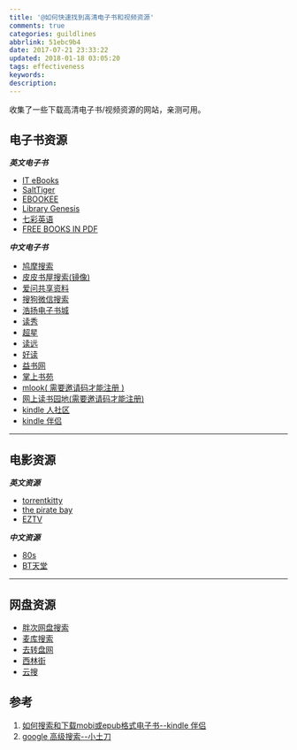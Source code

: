 ```yaml
---
title: '@如何快速找到高清电子书和视频资源'
comments: true
categories: guildlines
abbrlink: 51ebc9b4
date: 2017-07-21 23:33:22
updated: 2018-01-18 03:05:20
tags: effectiveness
keywords:
description:
---
```


收集了一些下载高清电子书/视频资源的网站，亲测可用。


## 电子书资源

___英文电子书___ 

- [IT eBooks](http://it-ebooks.info/)
- [SaltTiger](https://salttiger.com/)
- [EBOOKEE](https://ebookee.org/)
- [Library Genesis](http://gen.lib.rus.ec/search.php)
- [七彩英语](http://www.qcenglish.com/)
- [FREE BOOKS IN PDF](http://pdfsb.net/)

___中文电子书___ 

- [鸠摩搜索](https://www.jiumodiary.com/)
- [皮皮书屋搜索(镜像)](https://3cvpkfx4gdnkcduj.onion.cab/search.php)
- [爱问共享资料](http://ishare.iask.sina.com.cn/)
- [搜狗微信搜索](http://weixin.sogou.com/)
- [浩扬电子书城](http://www.loudounfca.com/)
- [读秀](http://www.duxiu.com/)
- [超星](http://www.chaoxing.com)
- [读远](http://readfar.com/)
- [好读](http://www.haodoo.net/?M=Share&P=0604)
- [益书网](https://kindbook.cn/forum.php)
- [掌上书苑](https://www.cnepub.com/index)
- [mlook( 需要邀请码才能注册 )](https://www.mlook.mobi/member/login)
- [网上读书园地(需要邀请码才能注册)](http://www.readfree.net/bbs/forum.php)
- [kindle 人社区](https://kindleren.com/forum.php)
- [kindle 伴侣](https://kindlefere.com/)

---

## 电影资源

___英文资源___ 

- [torrentkitty](https://www.torrentkitty.tv/)
- [the pirate bay](https://thepiratebay.org/)
- [EZTV](https://eztv.ag/)

___中文资源___ 

- [80s](http://www.80s.tw/)
- [BT天堂](http://www.bttt99.com/)

---

## 网盘资源

- [胖次网盘搜索](https://www.panc.cc/)
- [麦库搜索](http://www.huisou.me/)
- [去转盘网](http://www.quzhuanpan.com/)
- [西林街](http://www.xilinjie.com/)
- [云搜](http://www.daysou.com/)


## 参考
1. [如何搜索和下载mobi或epub格式电子书--kindle 伴侣](https://kindlefere.com/post/13.html)
2. [google 高级搜索--小土刀](http://wdxtub.com/2016/03/26/google-tip/)

